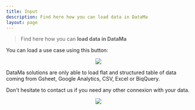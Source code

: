 ```yaml
---
title: Input
description: Find here how you can load data in DataMa
layout: page
---
```


> Find here how you can **load data in DataMa**

You can load a use case using this button:

<center><img src="{{site.url}}{{site.baseurl}}/core_app/header/images/Button-CreateNewUseCase.jpg"/></center>

DataMa solutions are only able to load flat and structured table of data
coming from Gsheet, Google Analytics, CSV, Excel or BiqQuery.

Don't hesitate to contact us if you need any other connexion with your data.

<center><img src="{{site.url}}{{site.baseurl}}/core_app/header/images/InputCreatedata.gif"/></center>
